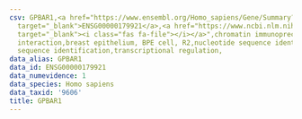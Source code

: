 ```yaml
---
csv: GPBAR1,<a href="https://www.ensembl.org/Homo_sapiens/Gene/Summary?db=core;g=ENSG00000179921"
  target="_blank">ENSG00000179921</a>,<a href="https://www.ncbi.nlm.nih.gov/pubmed/22863008"
  target="_blank"><i class="fas fa-file"></i></a>",chromatin immunoprecipitation assay,direct
  interaction,breast epithelium, BPE cell, R2,nucleotide sequence identification,nucleotide
  sequence identification,transcriptional regulation,
data_alias: GPBAR1
data_id: ENSG00000179921
data_numevidence: 1
data_species: Homo sapiens
data_taxid: '9606'
title: GPBAR1
---
```

